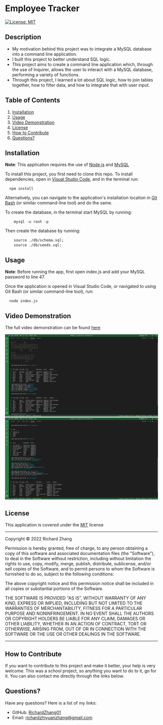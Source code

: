 # Employee Tracker

[![License: MIT](https://img.shields.io/badge/License-MIT-yellow.svg)](https://opensource.org/licenses/MIT) 

## Description

- My motivation behind this project was to integrate a MySQL database into a command line application. 
- I built this project to better understand SQL logic.
- This project aims to create a command line application which, through the use of Inquirer, allows the user to interact with a MySQL database, performing a variety of functions.
- Through this project, I learned a lot about SQL logic, how to join tables together, how to filter data, and how to integrate that with user input.

## Table of Contents

1. [Installation](#installation)
2. [Usage](#usage)
3. [Video Demonstration](#video)
4. [License](#license)
5. [How to Contribute](#how-to-contribute)
6. [Questions?](#questions)

## <a id="installation"></a>Installation

**Note**: This application requires the use of [Node.js](https://nodejs.org/en/) and [MySQL](https://www.mysql.com/)

To install this project, you first need to clone this repo. To install dependencies, open in [Visual Studio Code](https://code.visualstudio.com/), and in the terminal run: 

      npm install 

Alternatively, you can navigate to the application's installation location in [Git Bash](https://git-scm.com/downloads) (or similar command-line tool) and do the same.

To create the database, in the terminal start MySQL by running:

        mysql -u root -p

Then create the database by running:

        source ./db/schema.sql;
        source ./db/seeds.sql;

## <a id="usage"></a>Usage

**Note**: Before running the app, first open index.js and add your MySQL password to line 47. 

Once the application is opened in Visual Studio Code, or navigated to using Git Bash (or similar command-line tool), run: 

      node index.js 

## <a id="video"></a>Video Demonstration

The full video demonstration can be found [here](https://drive.google.com/file/d/1akaXlDVAALUGOg0UpZPiW7CJCMMjRKeb/view)

![Screenshot of the command-line using the app](./assets/images/screenshot-1.png)
![Screenshot of the command-line using the app](./assets/images/screenshot-2.png)

## <a id="license"></a>License

This application is covered under the [MIT](https://opensource.org/licenses/MIT) license

----------------------------------------------------------------

  Copyright © 2022 Richard Zhang

  Permission is hereby granted, free of charge, to any person obtaining a copy of this software and associated documentation files (the "Software"), to deal in the Software without restriction, including without limitation the rights to use, copy, modify, merge, publish, distribute, sublicense, and/or sell copies of the Software, and to permit persons to whom the Software is furnished to do so, subject to the following conditions:
  
  The above copyright notice and this permission notice shall be included in all copies or substantial portions of the Software.
  
  THE SOFTWARE IS PROVIDED "AS IS", WITHOUT WARRANTY OF ANY KIND, EXPRESS OR IMPLIED, INCLUDING BUT NOT LIMITED TO THE WARRANTIES OF MERCHANTABILITY, FITNESS FOR A PARTICULAR PURPOSE AND NONINFRINGEMENT. IN NO EVENT SHALL THE AUTHORS OR COPYRIGHT HOLDERS BE LIABLE FOR ANY CLAIM, DAMAGES OR OTHER LIABILITY, WHETHER IN AN ACTION OF CONTRACT, TORT OR OTHERWISE, ARISING FROM, OUT OF OR IN CONNECTION WITH THE SOFTWARE OR THE USE OR OTHER DEALINGS IN THE SOFTWARE.

  ----------------------------------------------------------------

## <a id="how-to-contribute"></a>How to Contribute

If you want to contribute to this project and make it better, your help is very welcome. This was a school project, so anything you want to do to it, go for it. You can also contact me directly through the links below.

## <a id="questions"></a>Questions?

Have any questions? Here is a list of my links:
- GitHub: [RichardZhang01](https://github.com/RichardZhang01)
- Email: richardzhiyuanzhang@gmail.com

